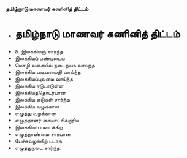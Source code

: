 **தமிழ்நாடு மாணவர் கணினித் திட்டம்**
- # தமிழ்நாடு மாணவர் கணினித் திட்டம்
- a. இலக்கியஞ் சார்ந்த
- இலக்கியப் பண்புடைய
- மொழி வகையில் நடைநயம் வாய்ந்த
- இலக்கிய வடிவமைதி வாய்ந்த
- இலக்கியப்புலமை வாய்ந்த
- இலக்கிய ஈடுபாடுள்ள
- இலக்கியத்தொடர்பான
- இலக்கிய ஏடுகள் சார்ந்த
- இலக்கிய வழக்கான
- எழுத்து வழக்கான
- எழுத்தாளர் கையாட்சிக்குரிய
- இலக்கியம் படைக்கிற
- எழுத்தாண்மை சார்பான
- பேச்சுவழக்கிற் படாத
- எழுத்துநடை சார்ந்த.

